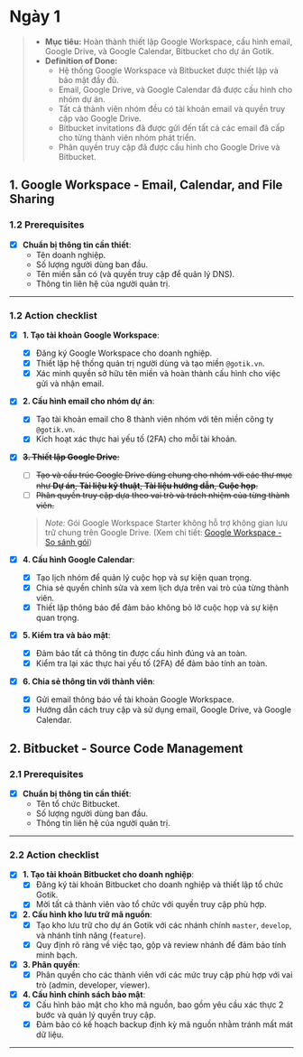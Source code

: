 # Ngày 1

> - **Mục tiêu:** Hoàn thành thiết lập Google Workspace, cấu hình email, Google Drive, và Google Calendar, Bitbucket cho dự án Gotik.
> - **Definition of Done:**
>   - Hệ thống Google Workspace và Bitbucket được thiết lập và bảo mật đầy đủ.
>   - Email, Google Drive, và Google Calendar đã được cấu hình cho nhóm dự án.
>   - Tất cả thành viên nhóm đều có tài khoản email và quyền truy cập vào Google Drive.
>   - Bitbucket invitations đã được gửi đến tất cả các email đã cấp cho từng thành viên nhóm phát triển.
>   - Phân quyền truy cập đã được cấu hình cho Google Drive và Bitbucket.

## 1. Google Workspace - Email, Calendar, and File Sharing

### 1.2 Prerequisites

- [x] **Chuẩn bị thông tin cần thiết**:
  - Tên doanh nghiệp.
  - Số lượng người dùng ban đầu.
  - Tên miền sẵn có (và quyền truy cập để quản lý DNS).
  - Thông tin liên hệ của người quản trị.

---

### 1.2 Action checklist

- [x] **1. Tạo tài khoản Google Workspace**:
  - [x] Đăng ký Google Workspace cho doanh nghiệp.
  - [x] Thiết lập hệ thống quản trị người dùng và tạo miền `@gotik.vn`.
  - [x] Xác minh quyền sở hữu tên miền và hoàn thành cấu hình cho việc gửi và nhận email.

- [x] **2. Cấu hình email cho nhóm dự án**:
  - [x] Tạo tài khoản email cho 8 thành viên nhóm với tên miền công ty `@gotik.vn`.
  - [x] Kích hoạt xác thực hai yếu tố (2FA) cho mỗi tài khoản.

- [x] ~~**3. Thiết lập Google Drive**:~~
  - [ ] ~~Tạo và cấu trúc Google Drive dùng chung cho nhóm với các thư mục như **Dự án**, **Tài liệu kỹ thuật**, **Tài liệu hướng dẫn**, **Cuộc họp**.~~
  - [ ] ~~Phân quyền truy cập dựa theo vai trò và trách nhiệm của từng thành viên.~~
  > *Note:* Gói Google Workspace Starter không hỗ trợ không gian lưu trữ chung trên Google Drive. (Xem chi tiết: [Google Workspace - So sánh gói](https://workspace.google.com/intl/vi/pricing.html))

- [x] **4. Cấu hình Google Calendar**:
  - [x] Tạo lịch nhóm để quản lý cuộc họp và sự kiện quan trọng.
  - [x] Chia sẻ quyền chỉnh sửa và xem lịch dựa trên vai trò của từng thành viên.
  - [x] Thiết lập thông báo để đảm bảo không bỏ lỡ cuộc họp và sự kiện quan trọng.

- [x] **5. Kiểm tra và bảo mật**:
  - [x] Đảm bảo tất cả thông tin được cấu hình đúng và an toàn.
  - [x] Kiểm tra lại xác thực hai yếu tố (2FA) để đảm bảo tính an toàn.

- [x] **6. Chia sẻ thông tin với thành viên**:
  - [x] Gửi email thông báo về tài khoản Google Workspace.
  - [x] Hướng dẫn cách truy cập và sử dụng email, Google Drive, và Google Calendar.

## 2. Bitbucket - Source Code Management

### 2.1 Prerequisites

- [x] **Chuẩn bị thông tin cần thiết**:
  - Tên tổ chức Bitbucket.
  - Số lượng người dùng ban đầu.
  - Thông tin liên hệ của người quản trị.

---

### 2.2 Action checklist

- [x] **1. Tạo tài khoản Bitbucket cho doanh nghiệp**:
  - [x] Đăng ký tài khoản Bitbucket cho doanh nghiệp và thiết lập tổ chức Gotik.
  - [x] Mời tất cả thành viên vào tổ chức với quyền truy cập phù hợp.

- [x] **2. Cấu hình kho lưu trữ mã nguồn**:
  - [x] Tạo kho lưu trữ cho dự án Gotik với các nhánh chính `master`, `develop`, và nhánh tính năng (`feature`).
  - [x] Quy định rõ ràng về việc tạo, gộp và review nhánh để đảm bảo tính minh bạch.

- [x] **3. Phân quyền**:
  - [x] Phân quyền cho các thành viên với các mức truy cập phù hợp với vai trò (admin, developer, viewer).

- [x] **4. Cấu hình chính sách bảo mật**:
  - [x] Cấu hình bảo mật cho kho mã nguồn, bao gồm yêu cầu xác thực 2 bước và quản lý quyền truy cập.
  - [x] Đảm bảo có kế hoạch backup định kỳ mã nguồn nhằm tránh mất mát dữ liệu.

---
